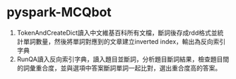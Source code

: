 # pyspark-MCQbot
1. TokenAndCreateDict讀入中文維基百科所有文檔，斷詞後存成rdd格式並統計單詞數量，然後將單詞對應到的文章建立inverted index，輸出為反向索引字典
2. RunQA讀入反向索引字典，讀入題目並斷詞，分析題目斷詞結果，檢查題目間的詞彙重合度，並與選項中答案斷詞單詞一起比對，選出重合度高的答案。
